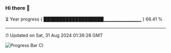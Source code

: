 ### Hi there 👋

⏳ Year progress { ███████████████████▁▁▁▁▁▁▁▁▁▁▁ } 66.41 %

---

⏰ Updated on Sat, 31 Aug 2024 01:36:28 GMT

![Progress Bar CI](https://github.com/ZhaoGui/ZhaoGui/workflows/Progress%20Bar%20CI/badge.svg)
